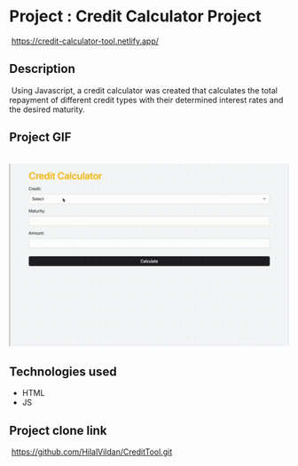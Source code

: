 # Project : Credit Calculator Project
​
https://credit-calculator-tool.netlify.app/

## Description
​
Using Javascript, a credit calculator was created that calculates the total repayment of different credit types with their determined interest rates and the desired maturity.
​
## Project GIF
​
![proje image](/MTVideo-2.gif)

## Technologies used

- HTML
​
- JS


## Project clone link
​
https://github.com/HilalVildan/CreditTool.git